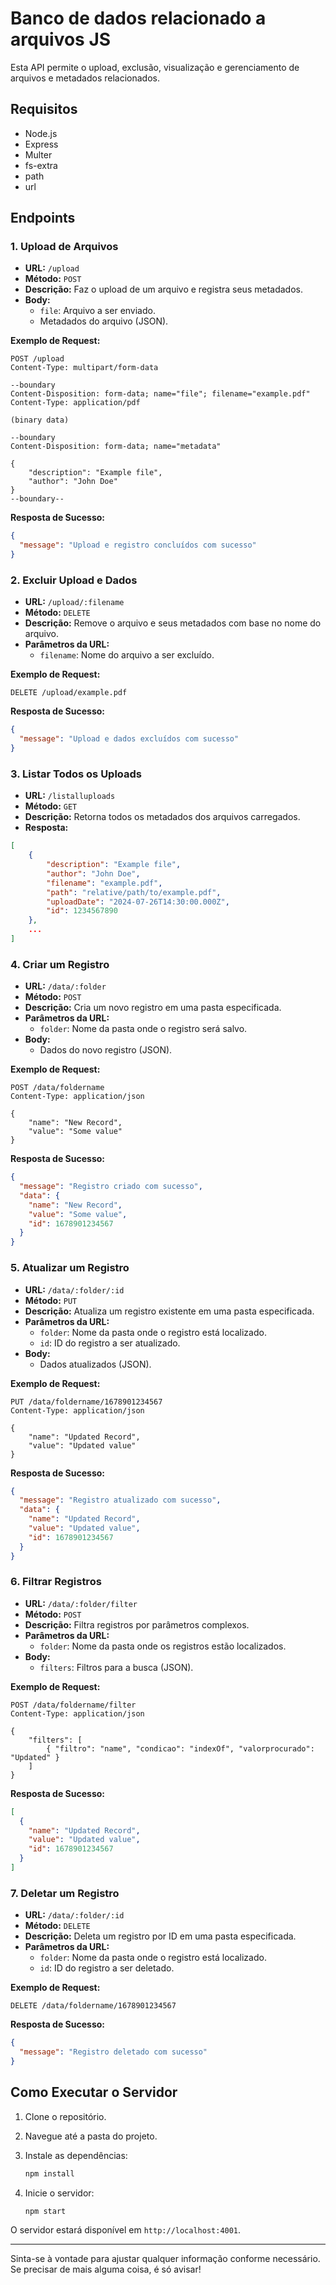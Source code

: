 # Banco de dados relacionado a arquivos JS

Esta API permite o upload, exclusão, visualização e gerenciamento de arquivos e metadados relacionados.

## Requisitos

- Node.js
- Express
- Multer
- fs-extra
- path
- url

## Endpoints

### 1. **Upload de Arquivos**

- **URL:** `/upload`
- **Método:** `POST`
- **Descrição:** Faz o upload de um arquivo e registra seus metadados.
- **Body:**
  - `file`: Arquivo a ser enviado.
  - Metadados do arquivo (JSON).

**Exemplo de Request:**

```http
POST /upload
Content-Type: multipart/form-data

--boundary
Content-Disposition: form-data; name="file"; filename="example.pdf"
Content-Type: application/pdf

(binary data)

--boundary
Content-Disposition: form-data; name="metadata"

{
    "description": "Example file",
    "author": "John Doe"
}
--boundary--
```

**Resposta de Sucesso:**

```json
{
  "message": "Upload e registro concluídos com sucesso"
}
```

### 2. **Excluir Upload e Dados**

- **URL:** `/upload/:filename`
- **Método:** `DELETE`
- **Descrição:** Remove o arquivo e seus metadados com base no nome do arquivo.
- **Parâmetros da URL:**
  - `filename`: Nome do arquivo a ser excluído.

**Exemplo de Request:**

```http
DELETE /upload/example.pdf
```

**Resposta de Sucesso:**

```json
{
  "message": "Upload e dados excluídos com sucesso"
}
```

### 3. **Listar Todos os Uploads**

- **URL:** `/listalluploads`
- **Método:** `GET`
- **Descrição:** Retorna todos os metadados dos arquivos carregados.
- **Resposta:**

```json
[
    {
        "description": "Example file",
        "author": "John Doe",
        "filename": "example.pdf",
        "path": "relative/path/to/example.pdf",
        "uploadDate": "2024-07-26T14:30:00.000Z",
        "id": 1234567890
    },
    ...
]
```

### 4. **Criar um Registro**

- **URL:** `/data/:folder`
- **Método:** `POST`
- **Descrição:** Cria um novo registro em uma pasta especificada.
- **Parâmetros da URL:**
  - `folder`: Nome da pasta onde o registro será salvo.
- **Body:**
  - Dados do novo registro (JSON).

**Exemplo de Request:**

```http
POST /data/foldername
Content-Type: application/json

{
    "name": "New Record",
    "value": "Some value"
}
```

**Resposta de Sucesso:**

```json
{
  "message": "Registro criado com sucesso",
  "data": {
    "name": "New Record",
    "value": "Some value",
    "id": 1678901234567
  }
}
```

### 5. **Atualizar um Registro**

- **URL:** `/data/:folder/:id`
- **Método:** `PUT`
- **Descrição:** Atualiza um registro existente em uma pasta especificada.
- **Parâmetros da URL:**
  - `folder`: Nome da pasta onde o registro está localizado.
  - `id`: ID do registro a ser atualizado.
- **Body:**
  - Dados atualizados (JSON).

**Exemplo de Request:**

```http
PUT /data/foldername/1678901234567
Content-Type: application/json

{
    "name": "Updated Record",
    "value": "Updated value"
}
```

**Resposta de Sucesso:**

```json
{
  "message": "Registro atualizado com sucesso",
  "data": {
    "name": "Updated Record",
    "value": "Updated value",
    "id": 1678901234567
  }
}
```

### 6. **Filtrar Registros**

- **URL:** `/data/:folder/filter`
- **Método:** `POST`
- **Descrição:** Filtra registros por parâmetros complexos.
- **Parâmetros da URL:**
  - `folder`: Nome da pasta onde os registros estão localizados.
- **Body:**
  - `filters`: Filtros para a busca (JSON).

**Exemplo de Request:**

```http
POST /data/foldername/filter
Content-Type: application/json

{
    "filters": [
        { "filtro": "name", "condicao": "indexOf", "valorprocurado": "Updated" }
    ]
}
```

**Resposta de Sucesso:**

```json
[
  {
    "name": "Updated Record",
    "value": "Updated value",
    "id": 1678901234567
  }
]
```

### 7. **Deletar um Registro**

- **URL:** `/data/:folder/:id`
- **Método:** `DELETE`
- **Descrição:** Deleta um registro por ID em uma pasta especificada.
- **Parâmetros da URL:**
  - `folder`: Nome da pasta onde o registro está localizado.
  - `id`: ID do registro a ser deletado.

**Exemplo de Request:**

```http
DELETE /data/foldername/1678901234567
```

**Resposta de Sucesso:**

```json
{
  "message": "Registro deletado com sucesso"
}
```

## Como Executar o Servidor

1. Clone o repositório.
2. Navegue até a pasta do projeto.
3. Instale as dependências:

   ```bash
   npm install
   ```

4. Inicie o servidor:

   ```bash
   npm start
   ```

O servidor estará disponível em `http://localhost:4001`.

---

Sinta-se à vontade para ajustar qualquer informação conforme necessário. Se precisar de mais alguma coisa, é só avisar!
